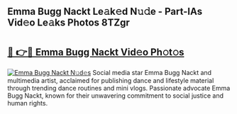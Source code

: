 ## Emma Bugg Nackt Le𝚊k𝚎d N𝚞𝚍e - Part-IAs Vid𝚎o Le𝚊ks Photos 8TZgr

# <h2><a href="http://fb9a7n9.evod.top/?m=Emma+Bugg+Nackt">🔗 👉🔴 Emma Bugg Nackt Vid𝚎o Ph𝚘t𝚘s</a></h2>

[![Emma Bugg Nackt N𝚞d𝚎s](https://i.imgur.com/8V9OHl7.gif)](http://fb9a7n9.evod.top/?m=Emma+Bugg+Nackt)
Social media star Emma Bugg Nackt and multimedia artist, acclaimed for publishing dance and lifestyle material through trending dance routines and mini vlogs. Passionate advocate Emma Bugg Nackt, known for their unwavering commitment to social justice and human rights. 
